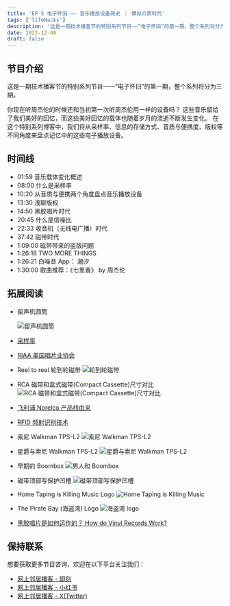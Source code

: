 ```yaml
---
title: 'EP 5 电子怀旧 —— 音乐播放设备简史 ｜ 模拟介质时代'
tags: ['lifeHacks']
description: '这是一期技术播客节的特别系列节目——“电子怀旧”的第一期，整个系列将分为三期。在这个特别系列博客中，我们将从采样率、信息的存储方式、音质与便携度、版权等不同角度来盘点记忆中的这些电子播放设备。'
date: 2023-12-08
draft: false
---
```


## 节目介绍

这是一期技术播客节的特别系列节目——“电子怀旧”的第一期，整个系列将分为三期。

你现在听周杰伦的时候还和当初第一次听周杰伦用一样的设备吗？
这些音乐留给了我们美好的回忆，而这些美好回忆的载体也随着岁月的流逝不断发生变化。
在这个特别系列博客中，我们将从采样率、信息的存储方式、音质与便携度、版权等不同角度来盘点记忆中的这些电子播放设备。

## 时间线

- 01:59 音乐载体变化概述
- 08:00 什么是采样率
- 10:20 从音质与便携两个角度盘点音乐播放设备
- 13:30 浅聊版权
- 14:50 黑胶唱片时代
- 20:45 什么是信噪比
- 22:33 收音机（无线电广播）时代
- 37:42 磁带时代
- 1:09:00 磁带带来的盗版问题
- 1:26:18 TWO MORE THINGS
- 1:26:21 白噪音 App： 潮汐
- 1:30:00 歌曲推荐：《七里香》 by 周杰伦

## 拓展阅读

- 留声机圆筒

  ![留声机圆筒](https://upload.wikimedia.org/wikipedia/commons/thumb/a/a0/EdisonPhonograph.jpg/220px-EdisonPhonograph.jpg)

- [采样率](<https://en.wikipedia.org/wiki/Sampling_(signal_processing)#Sampling_rate>)

- [RIAA 美国唱片业协会](https://en.wikipedia.org/wiki/Recording_Industry_Association_of_America)

- Reel to reel 轮到轮磁带
  ![轮到轮磁带](https://miro.medium.com/v2/resize:fit:720/format:webp/1*1UnvtC8XLX9cV3cmQseH_A.jpeg)

- RCA 磁带和盒式磁带(Compact Cassette)尺寸对比
  ![RCA 磁带和盒式磁带(Compact Cassette)尺寸对比](https://miro.medium.com/v2/resize:fit:720/format:webp/1*zzCfrdQqgKyYyM_Sd3INYw.png)

- [飞利浦 Norelco 产品线由来](https://en.wikipedia.org/wiki/Philips_Norelco)

- [RFID 频射识别技术](https://en.wikipedia.org/wiki/Radio-frequency_identification)

- 索尼 Walkman TPS-L2
  ![索尼 Walkman TPS-L2](https://retrospekt.com/cdn/shop/files/PC-VR-1247_1.jpg?v=1699892745&width=800)
- 星爵与索尼 Walkman TPS-L2
  ![星爵与索尼 Walkman TPS-L2](https://s3.ifanr.com/wp-content/uploads/2017/05/GotG_Walkman.jpg!720)
- 早期的 Boombox
  ![男人和 Boombox](https://upload.wikimedia.org/wikipedia/commons/5/50/Chicago_Pride_Parade_1985_033.jpg)
- 磁带顶部写保护凹槽
  ![磁带顶部写保护凹槽](https://upload.wikimedia.org/wikipedia/commons/0/05/Cassette_Write_Protect_IV.jpg)
- Home Taping is Killing Music Logo
  ![Home Taping is Killing Music](https://upload.wikimedia.org/wikipedia/en/b/bc/Home_taping_is_killing_music.png)
- The Pirate Bay (海盗湾) Logo
  ![海盗湾 logo](https://upload.wikimedia.org/wikipedia/commons/thumb/1/16/The_Pirate_Bay_logo.svg/1024px-The_Pirate_Bay_logo.svg.png)
- [黑胶唱片是如何运作的？ How do Vinyl Records Work?](https://www.soundsetal.com/blog-how-do-vinyl-records-work/)

## 保持联系

想要获取更多节目咨询，欢迎在以下平台关注我们：

- [网上邻居播客 - 即刻](https://m.okjike.com/users/c751f4fb-d31d-44cf-aef9-f6b55dec4cd5?source=user_card&s=eyJ1IjoiNjUyMzg3NmQwZWQ3ZTc2NjQ5ODMwNWE4IiwiZCI6MX0%3D)
- [网上邻居播客 - 小红书](https://www.xiaohongshu.com/user/profile/64c2024f00000000140396e6?xhsshare=WeixinSession&appuid=64c2024f00000000140396e6&apptime=1697005943)
- [网上邻居播客 - X(Twitter)](https://twitter.com/wslj_podcast)
